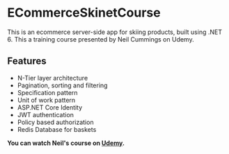 # ECommerceSkinetCourse

This is an ecommerce server-side app for skiing products, built using .NET 6. This a training course presented by Neil Cummings on Udemy.

## Features
- N-Tier layer architecture
- Pagination, sorting and filtering
- Specification pattern
- Unit of work pattern
- ASP.NET Core Identity
- JWT authentication
- Policy based authorization
- Redis Database for baskets

**You can watch Neil's course on [Udemy](https://www.udemy.com/course/learn-to-build-an-e-commerce-app-with-net-core-and-angular/).**
